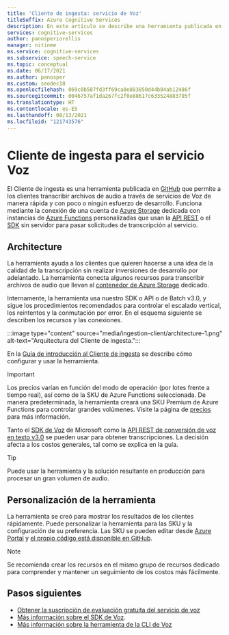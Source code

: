 ```yaml
---
title: 'Cliente de ingesta: servicio de Voz'
titleSuffix: Azure Cognitive Services
description: En este artículo se describe una herramienta publicada en GitHub que permite a los clientes insertar archivos de audio en el servicio Voz de forma fácil y rápida.
services: cognitive-services
author: panosperiorellis
manager: nitinme
ms.service: cognitive-services
ms.subservice: speech-service
ms.topic: conceptual
ms.date: 06/17/2021
ms.author: panosper
ms.custom: seodec18
ms.openlocfilehash: 069c0b587fd3ff69ca8e883850d44b84ab12486f
ms.sourcegitcommit: 0046757af1da267fc2f0e88617c633524883795f
ms.translationtype: HT
ms.contentlocale: es-ES
ms.lasthandoff: 08/13/2021
ms.locfileid: "121743576"
---
```

# <a name="ingestion-client-for-the-speech-service"></a>Cliente de ingesta para el servicio Voz

El Cliente de ingesta es una herramienta publicada en [GitHub](https://github.com/Azure-Samples/cognitive-services-speech-sdk/tree/master/samples/ingestion) que permite a los clientes transcribir archivos de audio a través de servicios de Voz de manera rápida y con poco o ningún esfuerzo de desarrollo. Funciona mediante la conexión de una cuenta de [Azure Storage](https://azure.microsoft.com/product-categories/storage/) dedicada con instancias de [Azure Functions](https://azure.microsoft.com/services/functions/) personalizadas que usan la [API REST](rest-speech-to-text.md) o el [SDK](speech-sdk.md) sin servidor para pasar solicitudes de transcripción al servicio.  

## <a name="architecture"></a>Architecture

La herramienta ayuda a los clientes que quieren hacerse a una idea de la calidad de la transcripción sin realizar inversiones de desarrollo por adelantado. La herramienta conecta algunos recursos para transcribir archivos de audio que llevan al [contenedor de Azure Storage](https://azure.microsoft.com/product-categories/storage/) dedicado.

Internamente, la herramienta usa nuestro SDK o API o de Batch v3.0, y sigue los procedimientos recomendados para controlar el escalado vertical, los reintentos y la conmutación por error. En el esquema siguiente se describen los recursos y las conexiones.

:::image type="content" source="media/ingestion-client/architecture-1.png" alt-text="Arquitectura del Cliente de ingesta.":::

En la [Guía de introducción al Cliente de ingesta](https://github.com/Azure-Samples/cognitive-services-speech-sdk/blob/master/samples/ingestion/ingestion-client/Setup/guide.md) se describe cómo configurar y usar la herramienta.

> [!IMPORTANT]
> Los precios varían en función del modo de operación (por lotes frente a tiempo real), así como de la SKU de Azure Functions seleccionada. De manera predeterminada, la herramienta creará una SKU Premium de Azure Functions para controlar grandes volúmenes. Visite la página de [precios](https://azure.microsoft.com/pricing/details/functions/) para más información.

Tanto el [SDK de Voz](speech-sdk.md) de Microsoft como la [API REST de conversión de voz en texto v3.0](rest-speech-to-text.md#speech-to-text-rest-api-v30) se pueden usar para obtener transcripciones. La decisión afecta a los costos generales, tal como se explica en la guía. 

> [!TIP]
> Puede usar la herramienta y la solución resultante en producción para procesar un gran volumen de audio.

## <a name="tool-customization"></a>Personalización de la herramienta

La herramienta se creó para mostrar los resultados de los clientes rápidamente. Puede personalizar la herramienta para las SKU y la configuración de su preferencia. Las SKU se pueden editar desde [Azure Portal](https://portal.azure.com) y [el propio código está disponible en GitHub](https://github.com/Azure-Samples/cognitive-services-speech-sdk/tree/master/samples/batch).

> [!NOTE]
> Se recomienda crear los recursos en el mismo grupo de recursos dedicado para comprender y mantener un seguimiento de los costos más fácilmente.

## <a name="next-steps"></a>Pasos siguientes

* [Obtener la suscripción de evaluación gratuita del servicio de voz](https://azure.microsoft.com/try/cognitive-services/)
* [Más información sobre el SDK de Voz](./speech-sdk.md).
* [Más información sobre la herramienta de la CLI de Voz](./spx-overview.md)
